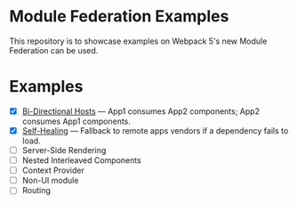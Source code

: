# Module Federation Examples

This repository is to showcase examples on Webpack 5's new Module Federation can be used.

# Examples

- [x] [Bi-Directional Hosts](./bi-directional/README.md) &mdash; App1 consumes App2 components; App2 consumes App1 components.
- [x] [Self-Healing](./self-healing/README.md) &mdash; Fallback to remote apps vendors if a dependency fails to load.
- [ ] Server-Side Rendering
- [ ] Nested Interleaved Components
- [ ] Context Provider
- [ ] Non-UI module
- [ ] Routing
